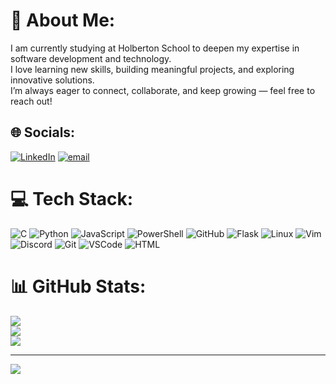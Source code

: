 # 💫 About Me:
I am currently studying at Holberton School to deepen my expertise in software development and technology.<br>I love learning new skills, building meaningful projects, and exploring innovative solutions.<br>I’m always eager to connect, collaborate, and keep growing — feel free to reach out!


## 🌐 Socials:
[![LinkedIn](https://img.shields.io/badge/LinkedIn-%230077B5.svg?logo=linkedin&logoColor=white)](https://linkedin.com/in/https://www.linkedin.com/in/louis-manchon-31b142296/) [![email](https://img.shields.io/badge/Email-D14836?logo=gmail&logoColor=white)](mailto:manchon.louis31@gmail.com)

# 💻 Tech Stack:
![C](https://img.shields.io/badge/c-%2300599C.svg?style=for-the-badge&logo=c&logoColor=white) ![Python](https://img.shields.io/badge/python-3670A0?style=for-the-badge&logo=python&logoColor=ffdd54) ![JavaScript](https://img.shields.io/badge/javascript-%23323330.svg?style=for-the-badge&logo=javascript&logoColor=%23F7DF1E) ![PowerShell](https://img.shields.io/badge/PowerShell-%235391FE.svg?style=for-the-badge&logo=powershell&logoColor=white) ![GitHub](https://img.shields.io/badge/github-%23121011.svg?style=for-the-badge&logo=github&logoColor=white) ![Flask](https://img.shields.io/badge/flask-%23000.svg?style=for-the-badge&logo=flask&logoColor=white) ![Linux](https://img.shields.io/badge/Linux-fcc624?style=for-the-badge&logo=linux&logoColor=black) ![Vim](https://img.shields.io/badge/vim-019733?style=for-the-badge&logo=vim&logoColor=white) ![Discord](https://img.shields.io/badge/Discord-5865F2?style=for-the-badge&logo=discord&logoColor=white) ![Git](https://img.shields.io/badge/git-F05032?style=for-the-badge&logo=git&logoColor=white) ![VSCode](https://img.shields.io/badge/Visual_Studio_Code-007ACC?style=for-the-badge&logo=visual-studio-code&logoColor=white) ![HTML](https://img.shields.io/badge/html-E34F26?style=for-the-badge&logo=html5&logoColor=white)


# 📊 GitHub Stats:
![](https://github-readme-stats.vercel.app/api?username=LouisManchon&theme=gotham&hide_border=true&include_all_commits=false&count_private=false)<br/>
![](https://nirzak-streak-stats.vercel.app/?user=LouisManchon&theme=gotham&hide_border=true)<br/>
![](https://github-readme-stats.vercel.app/api/top-langs/?username=LouisManchon&theme=gotham&hide_border=true&include_all_commits=false&count_private=false&layout=compact)

---
[![](https://visitcount.itsvg.in/api?id=LouisManchon&icon=9&color=1)](https://visitcount.itsvg.in)

<!-- Proudly created with GPRM ( https://gprm.itsvg.in ) -->
